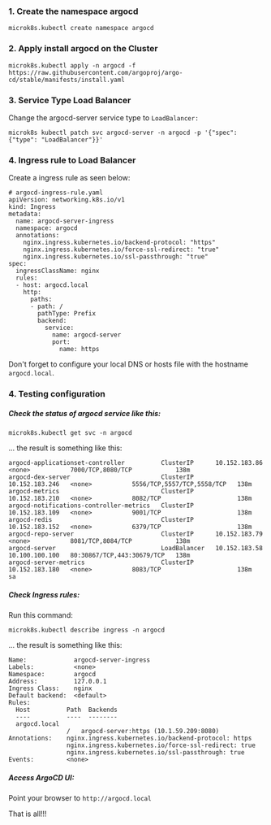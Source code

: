 ### 1. Create the  namespace argocd

```
microk8s.kubectl create namespace argocd
```

### 2. Apply install argocd on the Cluster

```
microk8s.kubectl apply -n argocd -f https://raw.githubusercontent.com/argoproj/argo-cd/stable/manifests/install.yaml
```
### 3. Service Type Load Balancer

Change the argocd-server service type to ``LoadBalancer:``

```
microk8s kubectl patch svc argocd-server -n argocd -p '{"spec": {"type": "LoadBalancer"}}'
```

### 4. Ingress rule to Load Balancer

Create a ingress rule as seen below:

```
# argocd-ingress-rule.yaml
apiVersion: networking.k8s.io/v1
kind: Ingress
metadata:
  name: argocd-server-ingress
  namespace: argocd
  annotations:
    nginx.ingress.kubernetes.io/backend-protocol: "https"
    nginx.ingress.kubernetes.io/force-ssl-redirect: "true"
    nginx.ingress.kubernetes.io/ssl-passthrough: "true"
spec:
  ingressClassName: nginx
  rules:
  - host: argocd.local
    http:
      paths:
      - path: /
        pathType: Prefix
        backend:
          service:
            name: argocd-server
            port:
              name: https

```

Don't forget to configure your local DNS or hosts file with the hostname ``argocd.local``.

### 4. Testing configuration

##### Check the status of argocd service like this:
```
microk8s.kubectl get svc -n argocd
```
... the result is something like this:

```
argocd-applicationset-controller          ClusterIP      10.152.183.86    <none>           7000/TCP,8080/TCP            138m
argocd-dex-server                         ClusterIP      10.152.183.246   <none>           5556/TCP,5557/TCP,5558/TCP   138m
argocd-metrics                            ClusterIP      10.152.183.210   <none>           8082/TCP                     138m
argocd-notifications-controller-metrics   ClusterIP      10.152.183.109   <none>           9001/TCP                     138m
argocd-redis                              ClusterIP      10.152.183.152   <none>           6379/TCP                     138m
argocd-repo-server                        ClusterIP      10.152.183.79    <none>           8081/TCP,8084/TCP            138m
argocd-server                             LoadBalancer   10.152.183.58    10.100.100.100   80:30867/TCP,443:30679/TCP   138m
argocd-server-metrics                     ClusterIP      10.152.183.180   <none>           8083/TCP                     138m
sa
```

##### Check Ingress rules:

Run this command:
```
microk8s.kubectl describe ingress -n argocd

```
... the result is something like this:

```
Name:             argocd-server-ingress
Labels:           <none>
Namespace:        argocd
Address:          127.0.0.1
Ingress Class:    nginx
Default backend:  <default>
Rules:
  Host          Path  Backends
  ----          ----  --------
  argocd.local  
                /   argocd-server:https (10.1.59.209:8080)
Annotations:    nginx.ingress.kubernetes.io/backend-protocol: https
                nginx.ingress.kubernetes.io/force-ssl-redirect: true
                nginx.ingress.kubernetes.io/ssl-passthrough: true
Events:         <none>
```

##### Access ArgoCD UI:

Point your browser to ``http://argocd.local``

That is all!!!



